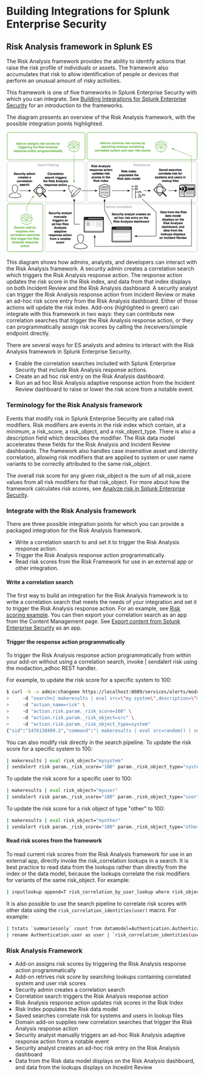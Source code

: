 # Building Integrations for Splunk Enterprise Security

## Risk Analysis framework in Splunk ES

The Risk Analysis framework provides the ability to identify actions that raise the risk profile of individuals or assets. The framework also accumulates that risk to allow identification of people or devices that perform an unusual amount of risky activities.

This framework is one of five frameworks in Splunk Enterprise Security with which you can integrate. See [Building Integrations for Splunk Enterprise Security](http://dev.splunk.com/view/enterprise-security/SP-CAAAFAZ) for an introduction to the frameworks.

The diagram presents an overview of the Risk Analysis framework, with the possible integration points highlighted.

![riskanalysis_framework.png](./images/riskanalysis_framework.png)

This diagram shows how admins, analysts, and developers can interact with the Risk Analysis framework. A security admin creates a correlation search which triggers the Risk Analysis response action. The response action updates the risk score in the Risk index, and data from that index displays on both Incident Review and the Risk Analysis dashboard. A security analyst can trigger the Risk Analysis response action from Incident Review or make an ad-hoc risk score entry from the Risk Analysis dashboard. Either of those actions will update the risk index. Add-ons (highlighted in green) can integrate with this framework in two ways: they can contribute new correlation searches that trigger the Risk Analysis response action, or they can programmatically assign risk scores by calling the /receivers/simple endpoint directly.

There are several ways for ES analysts and admins to interact with the Risk Analysis framework in Splunk Enterprise Security.

* Enable the correlation searches included with Splunk Enterprise Security that include Risk Analysis response actions.
* Create an ad hoc risk entry on the Risk Analysis dashboard.
* Run an ad hoc Risk Analysis adaptive response action from the Incident Review dashboard to raise or lower the risk score from a notable event.

### Terminology for the Risk Analysis framework

Events that modify risk in Splunk Enterprise Security are called risk modifiers. Risk modifiers are events in the risk index which contain, at a minimum, a risk_score, a risk_object, and a risk_object_type. There is also a description field which describes the modifier. The Risk data model accelerates these fields for the Risk Analysis and Incident Review dashboards. The framework also handles case insensitive asset and identity correlation, allowing risk modifiers that are applied to system or user name variants to be correctly attributed to the same risk_object.

The overall risk score for any given risk_object is the sum of all risk_score values from all risk modifiers for that risk_object. For more about how the framework calculates risk scores, see [Analyze risk in Splunk Enterprise Security](http://docs.splunk.com/Documentation/ES/latest/User/RiskScoring).

### Integrate with the Risk Analysis framework

There are three possible integration points for which you can provide a packaged integration for the Risk Analysis framework.

* Write a correlation search to and set it to trigger the Risk Analysis response action.
* Trigger the Risk Analysis response action programmatically.
* Read risk scores from the Risk Framework for use in an external app or other integration.

#### Write a correlation search

The first way to build an integration for the Risk Analysis framework is to write a correlation search that meets the needs of your integration and set it to trigger the Risk Analysis response action. For an example, see [Risk scoring example](http://docs.splunk.com/Documentation/ES/latest/User/RiskAnalysis#Risk_scoring_example). You can then export your correlation search as an app from the Content Management page. See [Export content from Splunk Enterprise Security](http://docs.splunk.com/Documentation/ES/latest/Admin/Export) as an app.

#### Trigger the response action programmatically

To trigger the Risk Analysis response action programmatically from within your add-on without using a correlation search, invoke | sendalert risk using the modaction_adhoc REST handler.

For example, to update the risk score for a specific system to 100:

```bash
$ curl -k -u admin:changeme https://localhost:8089/services/alerts/modaction_adhoc \
>     -d "search=| makeresults | eval src=\"my system\",description=\"my description\"" \
>     -d "action_name=risk" \
>     -d "action.risk.param._risk_score=100" \
>     -d "action.risk.param._risk_object=src" \
>     -d "action.risk.param._risk_object_type=system"
{"sid":"1476130499.2","command":"| makeresults | eval src=random() | sendalert risk param._risk_object_type=system param._risk_object=src param._risk_score=100 param.action_name=risk param.results_count=\"$job.resultCount$\" | stats count"}
```

You can also modify risk directly in the search pipeline. To update the risk score for a specific system to 100:

```bash
| makeresults | eval risk_object="mysystem"
| sendalert risk param._risk_score="100" param._risk_object_type="system"
```

To update the risk score for a specific user to 100:

```bash
| makeresults | eval risk_object="myuser"
| sendalert risk param._risk_score="100" param._risk_object_type="user"
```

To update the risk score for a risk object of type "other" to 100:

```bash
| makeresults | eval risk_object="myother"
| sendalert risk param._risk_score="100" param._risk_object_type="other"
```

#### Read risk scores from the framework

To read current risk scores from the Risk Analysis framework for use in an external app, directly invoke the risk_correlation lookups in a search. It is best practice to read data from the lookups rather than directly from the index or the data model, because the lookups correlate the risk modifiers for variants of the same risk_object. For example:

```bash
| inputlookup append=T risk_correlation_by_user_lookup where risk_object="myuser"
```

It is also possible to use the search pipeline to correlate risk scores with other data using the `risk_correlation_identities(user)` macro. For example:

```bash
| tstats `summariesonly` count from datamodel=Authentication.Authentication by Authentication.user
| rename Authentication.user as user | `risk_correlation_identities(user)`
```

### Risk Analysis Framework

* Add-on assigns risk scores by triggering the Risk Analysis response action programmatically
* Add-on retrives risk score by searching lookups containing correlated system and user risk scores
* Security admin creates a correlation search
* Correlation search triggers the Risk Analysis response action
* Risk Analysis response action updates risk scores in the Risk Index
* Risk Index populates the Risk data model
* Saved searches correlate risk for systems and users in lookup files
* Domain add-on supplies new correlation searches that trigger the Risk Analysis response action
* Security analyst manually triggers an ad-hoc Risk Analysis adaptive response action from a notable event
* Security analyst creates an ad-hoc risk entry on the Risk Analysis dashboard
* Data from the Risk data model displays on the Risk Analysis dashboard, and data from the lookups displays on Incedint Review